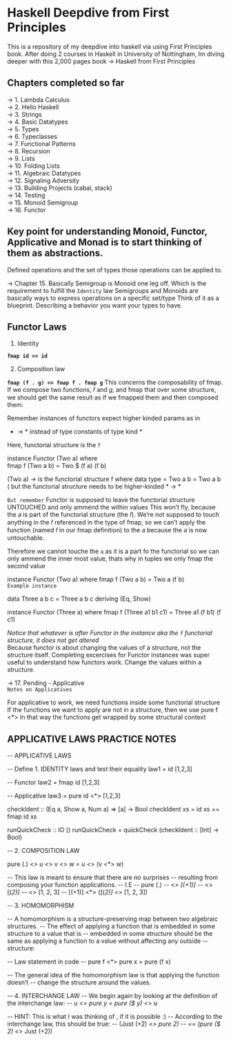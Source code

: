 # Haskell Deepdive from First Principles
This is a repository of my deepdive into haskell via using First Principles book. After doing 2 courses in Haskell in University of Nottingham, Im diving deeper with this 2,000 pages book -> Haskell from First Principles

## Chapters completed so far
-> 1. Lambda Calculus <br/>
-> 2. Hello Haskell <br/>
-> 3. Strings <br/>
-> 4. Basic Datatypes <br/>
-> 5. Types <br/>
-> 6. Typeclasses <br/>
-> 7. Functional Patterns <br/>
-> 8. Recursion <br/>
-> 9. Lists <br/>
-> 10. Folding Lists <br/> 
-> 11. Algebraic Datatypes <br/>
-> 12. Signaling Adversity <br/>
-> 13. Building Projects (cabal, stack) <br/>
-> 14. Testing <br/>
-> 15. Monoid Semigroup <br/>
-> 16. Functor <br/>

## Key point for understanding Monoid, Functor, Applicative and Monad is to start thinking of them as abstractions.
Defined operations and the set of types those operations can be applied to.

-> Chapter 15. Basically Semigroup is Monoid one leg off. Which is the requirement to fulfill the `Identity` law
Semigroups and Monoids are basically ways to express operations on a specific set/type
Think of it as a blueprint. Describing a behavior you want your types to have.

## Functor Laws

1. Identity

**`fmap id == id`**

2. Composition law

**`fmap (f . g) == fmap f . fmap g`** 
This concerns the composability of fmap. If we compose two functions, 𝑓 and 𝑔, and fmap that over some structure, we should get the same result as if we fmapped them and then composed them:

Remember instances of functors expect higher kinded params as in
* -> * instead of type constants of type kind *

Here, functorial structure is the `f`

instance Functor (Two a) where <br/>
fmap f (Two a b) = Two $ (f a) (f b)

(Two a) -> is the functorial structure f
where data type = Two a b = Two a b ( but the functorial structure needs to be higher-kinded * -> *

`But remember`
Functor is supposed to leave the functorial structure UNTOUCHED and only ammend the within values
This won’t fly, because the 𝑎 is part of the functorial structure (the 𝑓). We’re not supposed to touch anything in the 𝑓 referenced in the type of fmap, so we can’t apply the function (named 𝑓 in our fmap definition) to the 𝑎 because the 𝑎 is now untouchable.

Therefore we cannot touche the `a` as it is a part fo the functorial so we can only ammend the inner most value, thats why in tuples we only fmap the second value

instance Functor (Two a) where 
fmap f (Two a b) = Two a (f b) <br/>
`Example instance`

data Three a b c = Three a b c deriving (Eq, Show)

instance Functor (Three a) where
  fmap f (Three a1 b1 c1) = Three a1 (f b1) (f c1)
  
*Notice that whatever is after Functor in the instance aka the `f` functorial structure, it does not get altered* <br/>
Because functor is about changing the values of a structure, not the structure itself.
Completing excercises for Functor instances was super useful to understand how functors work. Change the values within a structure.

-> 17. Pending - Applicative <br/>
`Notes on Applicatives` <br/>

For applicative to work, we need functions inside some functorial structure
If the functions we want to apply are not in a structure, then we use pure f <*>
In that way the functions get wrapped by some structural context

## APPLICATIVE LAWS PRACTICE NOTES
-- APPLICATIVE LAWS

-- Define 1. IDENTITY laws and test their equality
law1 = id [1,2,3]

-- Functor
law2 = fmap id [1,2,3]

-- Applicative
law3 = pure id <*> [1,2,3]

checkIdent :: (Eq a, Show a, Num a) => [a] -> Bool
checkIdent xs = id xs == fmap id xs

runQuickCheck :: IO ()
runQuickCheck = quickCheck (checkIdent :: [Int] -> Bool)

-- 2. COMPOSITION LAW

pure (.) <*> u <*> v <*> w = u <*> (v <*> w)

-- This law is meant to ensure that there are no surprises
-- resulting from composing your function applications.
-- I.E
-- pure (.)
-- <*> [(+1)]
-- <*> [(*2)]
-- <*> [1, 2, 3]
-- [(+1)] <*> ([(*2)] <*> [1, 2, 3])

-- 3. HOMOMORPHISM

-- A homomorphism is a structure-preserving map between two algebraic structures.
-- The effect of applying a function that is embedded in some structure to a value that is
-- embedded in some structure should be the same as applying a function to a value without affecting any outside
-- structure:

-- Law statement in code
-- pure f <*> pure x = pure (f x)

-- The general idea of the homomorphism law is that applying the function doesn’t 
-- change the structure around the values.


-- 4. INTERCHANGE LAW
-- We begin again by looking at the definition of the interchange law:
-- u <*> pure y = pure ($ y) <*> u

-- HINT: This is what I was thinking of , if it is possible :)
-- According to the interchange law, this should be true:
-- (Just (+2) <*> pure 2)
-- == (pure ($ 2) <*> Just (+2))
